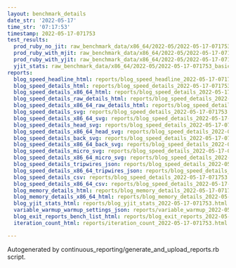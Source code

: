 ```yaml
---
layout: benchmark_details
date_str: '2022-05-17'
time_str: '07:17:53'
timestamp: 2022-05-17-071753
test_results:
  prod_ruby_no_jit: raw_benchmark_data/x86_64/2022-05/2022-05-17-071753_basic_benchmark_prod_ruby_no_jit.json
  prod_ruby_with_mjit: raw_benchmark_data/x86_64/2022-05/2022-05-17-071753_basic_benchmark_prod_ruby_with_mjit.json
  prod_ruby_with_yjit: raw_benchmark_data/x86_64/2022-05/2022-05-17-071753_basic_benchmark_prod_ruby_with_yjit.json
  yjit_stats: raw_benchmark_data/x86_64/2022-05/2022-05-17-071753_basic_benchmark_yjit_stats.json
reports:
  blog_speed_headline_html: reports/blog_speed_headline_2022-05-17-071753.html
  blog_speed_details_html: reports/blog_speed_details_2022-05-17-071753.html
  blog_speed_details_x86_64_html: reports/blog_speed_details_2022-05-17-071753.x86_64.html
  blog_speed_details_raw_details_html: reports/blog_speed_details_2022-05-17-071753.raw_details.html
  blog_speed_details_x86_64_raw_details_html: reports/blog_speed_details_2022-05-17-071753.x86_64.raw_details.html
  blog_speed_details_svg: reports/blog_speed_details_2022-05-17-071753.svg
  blog_speed_details_x86_64_svg: reports/blog_speed_details_2022-05-17-071753.x86_64.svg
  blog_speed_details_head_svg: reports/blog_speed_details_2022-05-17-071753.head.svg
  blog_speed_details_x86_64_head_svg: reports/blog_speed_details_2022-05-17-071753.x86_64.head.svg
  blog_speed_details_back_svg: reports/blog_speed_details_2022-05-17-071753.back.svg
  blog_speed_details_x86_64_back_svg: reports/blog_speed_details_2022-05-17-071753.x86_64.back.svg
  blog_speed_details_micro_svg: reports/blog_speed_details_2022-05-17-071753.micro.svg
  blog_speed_details_x86_64_micro_svg: reports/blog_speed_details_2022-05-17-071753.x86_64.micro.svg
  blog_speed_details_tripwires_json: reports/blog_speed_details_2022-05-17-071753.tripwires.json
  blog_speed_details_x86_64_tripwires_json: reports/blog_speed_details_2022-05-17-071753.x86_64.tripwires.json
  blog_speed_details_csv: reports/blog_speed_details_2022-05-17-071753.csv
  blog_speed_details_x86_64_csv: reports/blog_speed_details_2022-05-17-071753.x86_64.csv
  blog_memory_details_html: reports/blog_memory_details_2022-05-17-071753.html
  blog_memory_details_x86_64_html: reports/blog_memory_details_2022-05-17-071753.x86_64.html
  blog_yjit_stats_html: reports/blog_yjit_stats_2022-05-17-071753.html
  variable_warmup_warmup_settings_json: reports/variable_warmup_2022-05-17-071753.warmup_settings.json
  blog_exit_reports_bench_list_html: reports/blog_exit_reports_2022-05-17-071753.bench_list.html
  iteration_count_html: reports/iteration_count_2022-05-17-071753.html

---
```

Autogenerated by continuous_reporting/generate_and_upload_reports.rb script.
